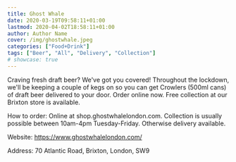 ```yaml
---
title: Ghost Whale
date: 2020-03-19T09:58:11+01:00
lastmod: 2020-04-02T18:58:11+01:00
author: Author Name
cover: /img/ghostwhale.jpeg
categories: ["Food+Drink"]
tags: ["Beer", "All", "Delivery", "Collection"]
# showcase: true
---
```

Craving fresh draft beer? We've got you covered! Throughout the lockdown, we'll be keeping a couple of kegs on so you can get Crowlers (500ml cans) of draft beer delivered to your door. Order online now. Free collection at our Brixton store is available. 

How to order: Online at shop.ghostwhalelondon.com. Collection is usually possible between 10am-4pm Tuesday-Friday.  Otherwise delivery available.

Website: https://www.ghostwhalelondon.com/

Address: 70 Atlantic Road, Brixton, London, SW9				⁠
